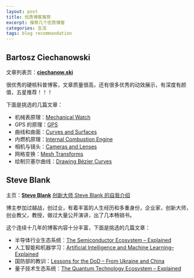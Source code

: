 ```yaml
---
layout: post
title: 优质博客推荐
excerpt: 推荐几个优质博客
categories: 生活
tags: blog recommandation
---
```


## Bartosz Ciechanowski

文章列表页：[**ciechanow.ski**](https://ciechanow.ski/archives/)

很优秀的硬核科普博客，文章质量很高，还有很多优秀的动效展示，有深度有颜值，五星推荐！！！

下面是挑选的几篇文章：

* 机械表原理：[Mechanical Watch](https://ciechanow.ski/mechanical-watch/)
* GPS 的原理：[GPS](https://ciechanow.ski/gps/)
* 曲线和曲面：[Curves and Surfaces](https://ciechanow.ski/curves-and-surfaces/)
* 内燃机原理：[Internal Combustion Engine](https://ciechanow.ski/internal-combustion-engine/)
* 相机与镜头：[Cameras and Lenses](https://ciechanow.ski/cameras-and-lenses/)
* 网格变换：[Mesh Transforms](https://ciechanow.ski/mesh-transforms/)
* 绘制贝塞尔曲线：[Drawing Bézier Curves](https://ciechanow.ski/drawing-bezier-curves/)


## Steve Blank

主页：[**Steve Blank**](https://steveblank.com/)  [创新大师 Steve Blank 的自我介绍](https://steveblank.com/about/)

博主参加过越战，创过业，有着丰富的人生经历和多重身份，企业家，创新大师，创业教父，教授，做过大量公开演讲，出了几本畅销书。

这个连续十几年的博客内容十分丰富，下面是挑选的几篇文章：

* 半导体行业生态系统：[The Semiconductor Ecosystem – Explained](https://steveblank.com/2022/01/25/the-semiconductor-ecosystem/)
* 人工智能和机器学习：[Artificial Intelligence and Machine Learning– Explained](https://steveblank.com/2022/05/17/artificial-intelligence-and-machine-learning-explained/)
* 国防部的教训：[Lessons for the DoD – From Ukraine and China](https://steveblank.com/2022/05/03/lessons-for-the-dod-from-ukraine-and-china/)
* 量子技术生态系统：[The Quantum Technology Ecosystem – Explained](https://steveblank.com/2022/03/22/the-quantum-technology-ecosystem-explained/)

